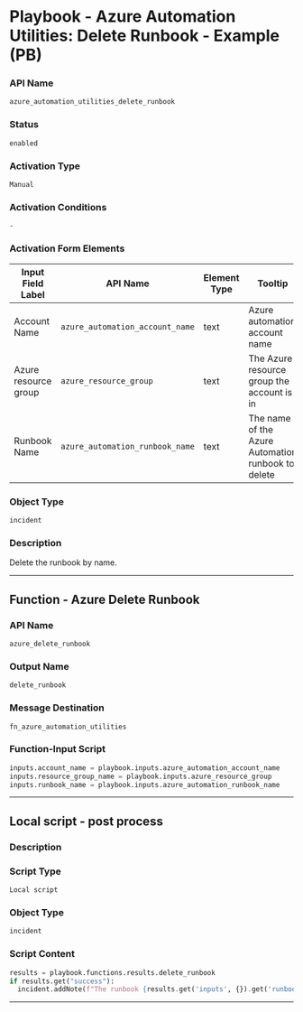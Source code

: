 <!--
    DO NOT MANUALLY EDIT THIS FILE
    THIS FILE IS AUTOMATICALLY GENERATED WITH resilient-sdk codegen
    Generated with resilient-sdk v50.0.151
-->

# Playbook - Azure Automation Utilities: Delete Runbook - Example (PB)

### API Name
`azure_automation_utilities_delete_runbook`

### Status
`enabled`

### Activation Type
`Manual`

### Activation Conditions
`-`

### Activation Form Elements
| Input Field Label | API Name | Element Type | Tooltip | Requirement |
| ----------------- | -------- | ------------ | ------- | ----------- |
| Account Name | `azure_automation_account_name` | text | Azure automation account name | Always |
| Azure resource group | `azure_resource_group` | text | The Azure resource group the account is in | Always |
| Runbook Name | `azure_automation_runbook_name` | text | The name of the Azure Automation runbook to delete | Always |

### Object Type
`incident`

### Description
Delete the runbook by name.


---
## Function - Azure Delete Runbook

### API Name
`azure_delete_runbook`

### Output Name
`delete_runbook`

### Message Destination
`fn_azure_automation_utilities`

### Function-Input Script
```python
inputs.account_name = playbook.inputs.azure_automation_account_name
inputs.resource_group_name = playbook.inputs.azure_resource_group
inputs.runbook_name = playbook.inputs.azure_automation_runbook_name
```

---

## Local script - post process

### Description


### Script Type
`Local script`

### Object Type
`incident`

### Script Content
```python
results = playbook.functions.results.delete_runbook
if results.get("success"):
  incident.addNote(f"The runbook {results.get('inputs', {}).get('runbook_name')} was deleted.")
```

---

